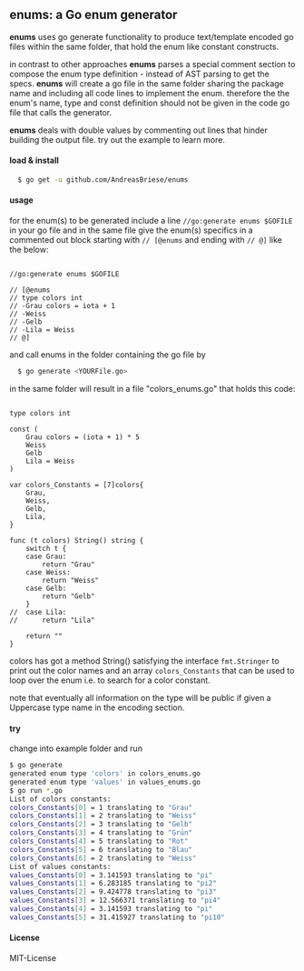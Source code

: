 ## **enums**: a Go enum generator ##

**enums** uses go generate functionality to produce text/template encoded go files within the same folder, that hold the enum like constant constructs.

in contrast to other approaches **enums** parses a special comment section to compose the enum type definition - instead of AST parsing to get the specs. **enums** will create a go file in the same folder sharing the package name and including all code lines to implement the enum. therefore the the enum's name, type and const definition should not be given in the code go file that calls the generator. 

**enums** deals with double values by commenting out lines that hinder building the output file. try out the example to learn more. 

#### load & install ####

```sh
  $ go get -u github.com/AndreasBriese/enums
```

#### usage ####

for the enum(s) to be generated include a line `//go:generate enums $GOFILE` in your go file and in the same file give the enum(s) specifics in a commented out block starting with `// [@enums` and ending with `// @]` like the below:

```golang

//go:generate enums $GOFILE

// [@enums
// type colors int
// -Grau colors = iota + 1
// -Weiss
// -Gelb
// -Lila = Weiss
// @]

```

and call enums in the folder containing the go file by 

```sh
  $ go generate <YOURFile.go>
```

in the same folder will result in a file "colors_enums.go" that holds this code:

```golang

type colors int

const (
	Grau colors = (iota + 1) * 5
	Weiss
	Gelb
	Lila = Weiss
)

var colors_Constants = [7]colors{
	Grau,
	Weiss,
	Gelb,
	Lila,
}

func (t colors) String() string {
	switch t {
	case Grau:
		return "Grau"
	case Weiss:
		return "Weiss"
	case Gelb:
		return "Gelb"
	}
//	case Lila:
//		return "Lila"

	return ""
}
```

colors has got a method String() satisfying the interface `fmt.Stringer` to print out the color names and an array `colors_Constants` that can be used to loop over the enum i.e. to search for a color constant.   

note that eventually all information on the type will be public if given a Uppercase type name in the encoding section. 

#### try ####

change into example folder and run 

```sh
$ go generate 
generated enum type 'colors' in colors_enums.go
generated enum type 'values' in values_enums.go
$ go run *.go
List of colors constants:
colors_Constants[0] = 1 translating to "Grau"
colors_Constants[1] = 2 translating to "Weiss"
colors_Constants[2] = 3 translating to "Gelb"
colors_Constants[3] = 4 translating to "Grün"
colors_Constants[4] = 5 translating to "Rot"
colors_Constants[5] = 6 translating to "Blau"
colors_Constants[6] = 2 translating to "Weiss"
List of values constants:
values_Constants[0] = 3.141593 translating to "pi"
values_Constants[1] = 6.283185 translating to "pi2"
values_Constants[2] = 9.424778 translating to "pi3"
values_Constants[3] = 12.566371 translating to "pi4"
values_Constants[4] = 3.141593 translating to "pi"
values_Constants[5] = 31.415927 translating to "pi10"
```

#### License ####

MIT-License

